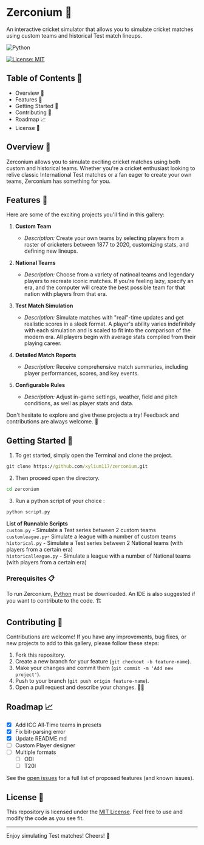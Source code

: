 # Zerconium 🏏

An interactive cricket simulator that allows you to simulate cricket matches using custom teams and historical Test match lineups. 

![Python](https://img.shields.io/badge/python-3670A0?style=for-the-badge&logo=python&logoColor=ffdd54)

[![License: MIT](https://img.shields.io/badge/License-MIT-yellow.svg)](https://opensource.org/licenses/MIT)

## Table of Contents 📜

- Overview 🌟
- Features 📂
- Getting Started 🚀
- Contributing 🤝
- Roadmap 📈
- License 📝

## Overview 🌟

Zerconium allows you to simulate exciting cricket matches using both custom and historical teams. Whether you're a cricket enthusiast looking to relive classic International Test matches or a fan eager to create your own teams, Zerconium has something for you.

## Features 📂

Here are some of the exciting projects you'll find in this gallery:

1. **Custom Team** 
   - *Description:* Create your own teams by selecting players from a roster of cricketers between 1877 to 2020, customizing stats, and defining new lineups.
  
2. **National Teams** 
   - *Description:* Choose from a variety of natinoal teams and legendary players to recreate iconic matches. If you're feeling lazy, specify an era, and the computer will create the best possible team for that nation with players from that era.

3. **Test Match Simulation** 
   - *Description:* Simulate matches with "real"-time updates and get realistic scores in a sleek format. A player's ability varies indefinitely with each simulation and is scaled to fit into the comparison of the modern era. All players begin with average stats compiled from their playing career.

4. **Detailed Match Reports** 
   - *Description:* Receive comprehensive match summaries, including player performances, scores, and key events.

5. **Configurable Rules**
   - *Description:* Adjust in-game settings, weather, field and pitch conditions, as well as player stats and data.

Don't hesitate to explore and give these projects a try! Feedback and contributions are always welcome. 🙌

## Getting Started 🚀

1. To get started, simply open the Terminal and clone the project.
```bat
git clone https://github.com/xylium117/zerconium.git
```
2. Then proceed open the directory.
```bat
cd zerconium
```
3. Run a python script of your choice :
```bat
python script.py
```
**List of Runnable Scripts**<br>
`custom.py` - Simulate a Test series between 2 custom teams<br>
`customleague.py`- Simulate a league with a number of custom teams<br>
`historical.py` - Simulate a Test series between 2 National teams (with players from a certain era)<br>
`historicalleague.py` - Simulate a league with a number of National teams (with players from a certain era)<br>

### Prerequisites 📋

To run Zerconium, [Python](https://www.python.org/ftp/python/3.12.6/python-3.12.6-amd64.exe) must be downloaded. An IDE is also suggested if you want to contribute to the code. 🏗️

## Contributing 🤝

Contributions are welcome! If you have any improvements, bug fixes, or new projects to add to this gallery, please follow these steps:

1. Fork this repository.
2. Create a new branch for your feature (`git checkout -b feature-name`).
3. Make your changes and commit them (`git commit -m 'Add new project'`).
4. Push to your branch (`git push origin feature-name`).
5. Open a pull request and describe your changes. 🚀🔗

## Roadmap 📈

- [x] Add ICC All-Time teams in presets
- [x] Fix bit-parsing error
- [x] Update README.md
- [ ] Custom Player designer
- [ ] Multiple formats
   - [ ] ODI
   - [ ] T20I

See the [open issues](https://github.com/xylium117/zerconium/issues) for a full list of proposed features (and known issues).

## License 📝

This repository is licensed under the [MIT License](LICENSE). Feel free to use and modify the code as you see fit. 

---
Enjoy simulating Test matches! Cheers! 🍻
